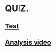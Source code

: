# QUIZ.

## [Test](./test.js)

## [Analysis video]()

<!-- ## Links
* [Comparison](https://learn.javascript.ru/comparison) -->
